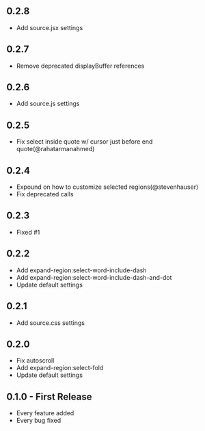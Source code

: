 ## 0.2.8
* Add source.jsx settings

## 0.2.7
* Remove deprecated displayBuffer references

## 0.2.6
* Add source.js settings

## 0.2.5
* Fix select inside quote w/ cursor just before end quote(@rahatarmanahmed)

## 0.2.4
* Expound on how to customize selected regions(@stevenhauser)
* Fix deprecated calls

## 0.2.3
* Fixed #1

## 0.2.2
* Add expand-region:select-word-include-dash
* Add expand-region:select-word-include-dash-and-dot
* Update default settings

## 0.2.1
* Add source.css settings

## 0.2.0
* Fix autoscroll
* Add expand-region:select-fold
* Update default settings

## 0.1.0 - First Release
* Every feature added
* Every bug fixed
